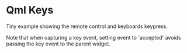 # Qml Keys
Tiny example showing the remote control and keyboards keypress.

Note that when capturing a key event, setting event to 'accepted'
avoids passing the key event to the parent widget.
